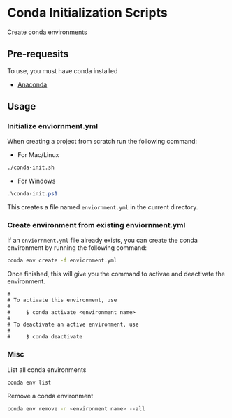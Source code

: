 # Conda Initialization Scripts

Create conda environments

## Pre-requesits

To use, you must have conda installed

- [Anaconda](https://www.anaconda.com/products/individual)

## Usage

### Initialize enviornment.yml

When creating a project from scratch run the following command:

- For Mac/Linux

```bash
./conda-init.sh
```

- For Windows

```powershell
.\conda-init.ps1
```

This creates a file named `enviornment.yml` in the current directory.

### Create environment from existing enviornment.yml

If an `enviornment.yml` file already exists,
you can create the conda environment by running the following command:

```bash
conda env create -f enviornment.yml
```

Once finished, this will give you the command to activae and deactivate the environment.

```shell
#
# To activate this environment, use
#
#     $ conda activate <environment name>
#
# To deactivate an active environment, use
#
#     $ conda deactivate

```

### Misc

List all conda environments

```bash
conda env list
```

Remove a conda environment

```bash
conda env remove -n <environment name> --all
```

